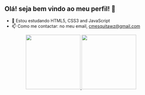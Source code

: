 ## Olá! seja bem vindo ao meu perfil! 👋

- 🌱 Estou estudando HTML5, CSS3 and JavaScript
- 📫 Como me contactar: no meu email, cmesquitawz@gmail.com

<div align="center">
  <a href="https://github.com/cmesquitawz">
  <img height="180em" src="https://github-readme-stats.vercel.app/api?username=cmesquitawz&show_icons=true&theme=dracula&include_all_commits=true&count_private=true"/>
  <img height="180em" src="https://github-readme-stats.vercel.app/api/top-langs/?username=cmesquitawz&layout=compact&langs_count=7&theme=dracula"/>
</div>

